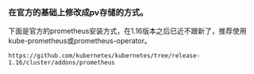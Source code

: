 ### 在官方的基础上修改成pv存储的方式。
下面是官方的prometheus安装方式，在1.16版本之后已近不跟新了，推荐使用kube-prometheus或prometheus-operator。
```console
https://github.com/kubernetes/kubernetes/tree/release-1.16/cluster/addons/prometheus
```
